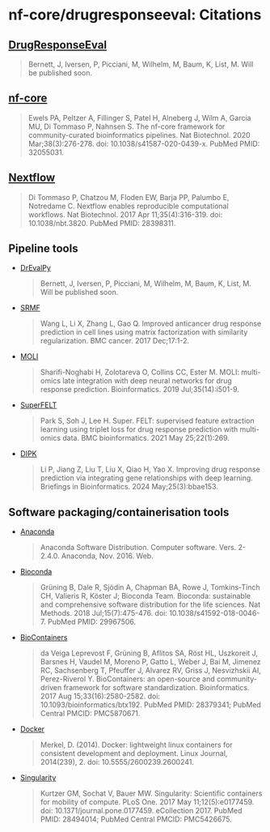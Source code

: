 # nf-core/drugresponseeval: Citations

## [DrugResponseEval](https://github.com/nf-core/drugresponseeval/)

> Bernett, J, Iversen, P, Picciani, M, Wilhelm, M, Baum, K, List, M. Will be published soon.

## [nf-core](https://pubmed.ncbi.nlm.nih.gov/32055031/)

> Ewels PA, Peltzer A, Fillinger S, Patel H, Alneberg J, Wilm A, Garcia MU, Di Tommaso P, Nahnsen S. The nf-core framework for community-curated bioinformatics pipelines. Nat Biotechnol. 2020 Mar;38(3):276-278. doi: 10.1038/s41587-020-0439-x. PubMed PMID: 32055031.

## [Nextflow](https://pubmed.ncbi.nlm.nih.gov/28398311/)

> Di Tommaso P, Chatzou M, Floden EW, Barja PP, Palumbo E, Notredame C. Nextflow enables reproducible computational workflows. Nat Biotechnol. 2017 Apr 11;35(4):316-319. doi: 10.1038/nbt.3820. PubMed PMID: 28398311.

## Pipeline tools

- [DrEvalPy](https://github.com/daisybio/drevalpy)

  > Bernett, J, Iversen, P, Picciani, M, Wilhelm, M, Baum, K, List, M. Will be published soon.

- [SRMF](https://doi.org/10.1186/s12885-017-3500-5)

  > Wang L, Li X, Zhang L, Gao Q. Improved anticancer drug response prediction in cell lines using matrix factorization with similarity regularization. BMC cancer. 2017 Dec;17:1-2.

- [MOLI](https://doi.org/10.1093/bioinformatics/btz318)

  > Sharifi-Noghabi H, Zolotareva O, Collins CC, Ester M. MOLI: multi-omics late integration with deep neural networks for drug response prediction. Bioinformatics. 2019 Jul;35(14):i501-9.

- [SuperFELT](https://doi.org/10.1186/s12859-021-04146-z)

  > Park S, Soh J, Lee H. Super. FELT: supervised feature extraction learning using triplet loss for drug response prediction with multi-omics data. BMC bioinformatics. 2021 May 25;22(1):269.

- [DIPK](https://doi.org/10.1093/bib/bbae153)

  > Li P, Jiang Z, Liu T, Liu X, Qiao H, Yao X. Improving drug response prediction via integrating gene relationships with deep learning. Briefings in Bioinformatics. 2024 May;25(3):bbae153.

## Software packaging/containerisation tools

- [Anaconda](https://anaconda.com)

  > Anaconda Software Distribution. Computer software. Vers. 2-2.4.0. Anaconda, Nov. 2016. Web.

- [Bioconda](https://pubmed.ncbi.nlm.nih.gov/29967506/)

  > Grüning B, Dale R, Sjödin A, Chapman BA, Rowe J, Tomkins-Tinch CH, Valieris R, Köster J; Bioconda Team. Bioconda: sustainable and comprehensive software distribution for the life sciences. Nat Methods. 2018 Jul;15(7):475-476. doi: 10.1038/s41592-018-0046-7. PubMed PMID: 29967506.

- [BioContainers](https://pubmed.ncbi.nlm.nih.gov/28379341/)

  > da Veiga Leprevost F, Grüning B, Aflitos SA, Röst HL, Uszkoreit J, Barsnes H, Vaudel M, Moreno P, Gatto L, Weber J, Bai M, Jimenez RC, Sachsenberg T, Pfeuffer J, Alvarez RV, Griss J, Nesvizhskii AI, Perez-Riverol Y. BioContainers: an open-source and community-driven framework for software standardization. Bioinformatics. 2017 Aug 15;33(16):2580-2582. doi: 10.1093/bioinformatics/btx192. PubMed PMID: 28379341; PubMed Central PMCID: PMC5870671.

- [Docker](https://dl.acm.org/doi/10.5555/2600239.2600241)

  > Merkel, D. (2014). Docker: lightweight linux containers for consistent development and deployment. Linux Journal, 2014(239), 2. doi: 10.5555/2600239.2600241.

- [Singularity](https://pubmed.ncbi.nlm.nih.gov/28494014/)

  > Kurtzer GM, Sochat V, Bauer MW. Singularity: Scientific containers for mobility of compute. PLoS One. 2017 May 11;12(5):e0177459. doi: 10.1371/journal.pone.0177459. eCollection 2017. PubMed PMID: 28494014; PubMed Central PMCID: PMC5426675.
